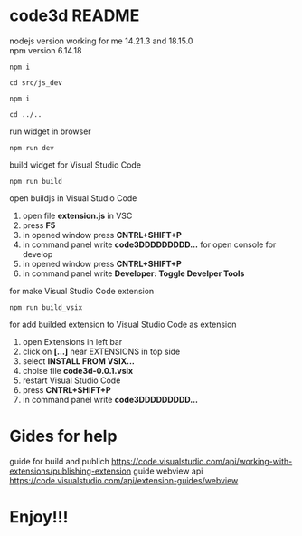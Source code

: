 # code3d README

nodejs version working for me 14.21.3 and 18.15.0  
npm version 6.14.18

```
npm i
```

```
cd src/js_dev
```

```
npm i
```

```
cd ../..
```

run widget in browser
``` 
npm run dev  
```

build widget for Visual Studio Code
``` 
npm run build
```

open buildjs in Visual Studio Code
1. open file **extension.js** in VSC 
2. press **F5**
3. in opened window press **CNTRL+SHIFT+P**
4. in command panel write **code3DDDDDDDDD...**
for open console for develop
5. in opened window press **CNTRL+SHIFT+P**
6. in command panel write **Developer: Toggle Develper Tools**

for make Visual Studio Code extension
``` 
npm run build_vsix
``` 

for add builded extension to Visual Studio Code as extension
1. open Extensions in left bar
2. click on **[...]** near EXTENSIONS in top side
3. select **INSTALL FROM VSIX...**
4. choise file **code3d-0.0.1.vsix**
5. restart Visual Studio Code
6. press **CNTRL+SHIFT+P**
7. in command panel write **code3DDDDDDDDD...**


# Gides for help
guide for build and publich
https://code.visualstudio.com/api/working-with-extensions/publishing-extension
guide webview api
https://code.visualstudio.com/api/extension-guides/webview 

# Enjoy!!!